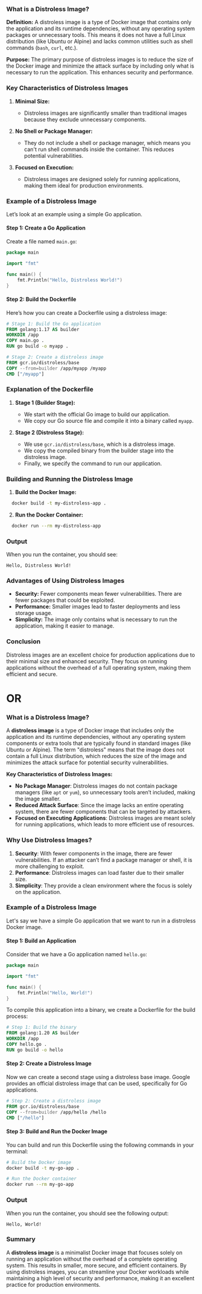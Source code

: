 ### What is a Distroless Image?

**Definition:**
A distroless image is a type of Docker image that contains only the application and its runtime dependencies, without any operating system packages or unnecessary tools. This means it does not have a full Linux distribution (like Ubuntu or Alpine) and lacks common utilities such as shell commands (`bash`, `curl`, etc.).

**Purpose:**
The primary purpose of distroless images is to reduce the size of the Docker image and minimize the attack surface by including only what is necessary to run the application. This enhances security and performance.

### Key Characteristics of Distroless Images

1. **Minimal Size:**
   - Distroless images are significantly smaller than traditional images because they exclude unnecessary components.
  
2. **No Shell or Package Manager:**
   - They do not include a shell or package manager, which means you can't run shell commands inside the container. This reduces potential vulnerabilities.

3. **Focused on Execution:**
   - Distroless images are designed solely for running applications, making them ideal for production environments.

### Example of a Distroless Image

Let’s look at an example using a simple Go application.

#### Step 1: Create a Go Application

Create a file named `main.go`:

```go
package main

import "fmt"

func main() {
    fmt.Println("Hello, Distroless World!")
}
```

#### Step 2: Build the Dockerfile

Here’s how you can create a Dockerfile using a distroless image:

```dockerfile
# Stage 1: Build the Go application
FROM golang:1.17 AS builder
WORKDIR /app
COPY main.go .
RUN go build -o myapp .

# Stage 2: Create a distroless image
FROM gcr.io/distroless/base
COPY --from=builder /app/myapp /myapp
CMD ["/myapp"]
```

### Explanation of the Dockerfile

1. **Stage 1 (Builder Stage):**
   - We start with the official Go image to build our application.
   - We copy our Go source file and compile it into a binary called `myapp`.

2. **Stage 2 (Distroless Stage):**
   - We use `gcr.io/distroless/base`, which is a distroless image.
   - We copy the compiled binary from the builder stage into the distroless image.
   - Finally, we specify the command to run our application.

### Building and Running the Distroless Image

1. **Build the Docker Image:**
 ```bash
   docker build -t my-distroless-app .
 ```

2. **Run the Docker Container:**
 ```bash
   docker run --rm my-distroless-app
 ```

### Output

When you run the container, you should see:
```
Hello, Distroless World!
```

### Advantages of Using Distroless Images

- **Security:** Fewer components mean fewer vulnerabilities. There are fewer packages that could be exploited.
- **Performance:** Smaller images lead to faster deployments and less storage usage.
- **Simplicity:** The image only contains what is necessary to run the application, making it easier to manage.

### Conclusion

Distroless images are an excellent choice for production applications due to their minimal size and enhanced security. They focus on running applications without the overhead of a full operating system, making them efficient and secure.
# OR
### What is a Distroless Image?

A **distroless image** is a type of Docker image that includes only the application and its runtime dependencies, without any operating system components or extra tools that are typically found in standard images (like Ubuntu or Alpine). The term "distroless" means that the image does not contain a full Linux distribution, which reduces the size of the image and minimizes the attack surface for potential security vulnerabilities.

**Key Characteristics of Distroless Images:**
- **No Package Manager**: Distroless images do not contain package managers (like `apt` or `yum`), so unnecessary tools aren’t included, making the image smaller.
- **Reduced Attack Surface**: Since the image lacks an entire operating system, there are fewer components that can be targeted by attackers.
- **Focused on Executing Applications**: Distroless images are meant solely for running applications, which leads to more efficient use of resources.

### Why Use Distroless Images?

1. **Security**: With fewer components in the image, there are fewer vulnerabilities. If an attacker can’t find a package manager or shell, it is more challenging to exploit.
2. **Performance**: Distroless images can load faster due to their smaller size.
3. **Simplicity**: They provide a clean environment where the focus is solely on the application.

### Example of a Distroless Image

Let's say we have a simple Go application that we want to run in a distroless Docker image.

#### Step 1: Build an Application

Consider that we have a Go application named `hello.go`:

```go
package main

import "fmt"

func main() {
    fmt.Println("Hello, World!")
}
```

To compile this application into a binary, we create a Dockerfile for the build process:

```dockerfile
# Step 1: Build the binary
FROM golang:1.20 AS builder
WORKDIR /app
COPY hello.go .
RUN go build -o hello
```

#### Step 2: Create a Distroless Image

Now we can create a second stage using a distroless base image. Google provides an official distroless image that can be used, specifically for Go applications.

```dockerfile
# Step 2: Create a distroless image
FROM gcr.io/distroless/base
COPY --from=builder /app/hello /hello
CMD ["/hello"]
```

#### Step 3: Build and Run the Docker Image

You can build and run this Dockerfile using the following commands in your terminal:

```bash
# Build the Docker image
docker build -t my-go-app .

# Run the Docker container
docker run --rm my-go-app
```

### Output

When you run the container, you should see the following output:

```
Hello, World!
```

### Summary

A **distroless image** is a minimalist Docker image that focuses solely on running an application without the overhead of a complete operating system. This results in smaller, more secure, and efficient containers. By using distroless images, you can streamline your Docker workloads while maintaining a high level of security and performance, making it an excellent practice for production environments.
